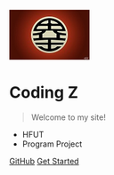 ![logo](./img/logo.jpg)

# Coding Z

> Welcome to my site!

* HFUT
* Program Project

[GitHub](https://github.com/docsifyjs/docsify/)
[Get Started](#_1新课-hive-数据仓库)
